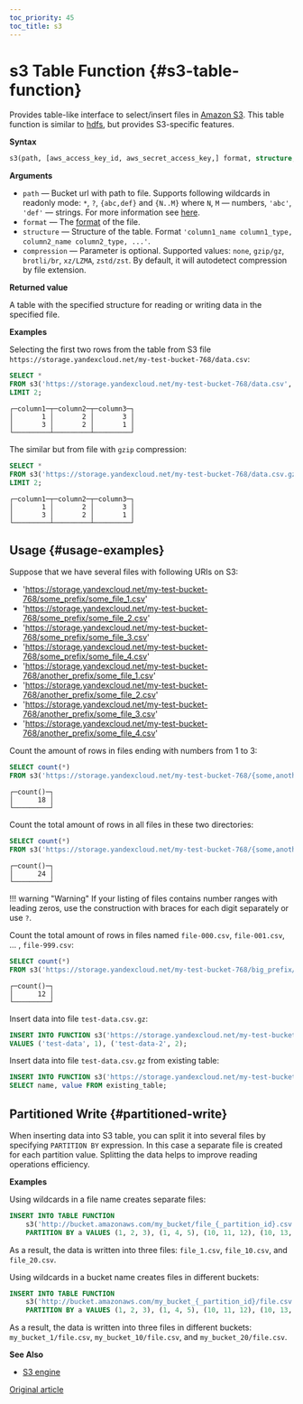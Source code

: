```yaml
---
toc_priority: 45
toc_title: s3
---
```


# s3 Table Function {#s3-table-function}

Provides table-like interface to select/insert files in [Amazon S3](https://aws.amazon.com/s3/). This table function is similar to [hdfs](../../sql-reference/table-functions/hdfs.md), but provides S3-specific features.

**Syntax**

``` sql
s3(path, [aws_access_key_id, aws_secret_access_key,] format, structure, [compression])
```

**Arguments**

-   `path` — Bucket url with path to file. Supports following wildcards in readonly mode: `*`, `?`, `{abc,def}` and `{N..M}` where `N`, `M` — numbers, `'abc'`, `'def'` — strings. For more information see [here](../../engines/table-engines/integrations/s3.md#wildcards-in-path).
-   `format` — The [format](../../interfaces/formats.md#formats) of the file.
-   `structure` — Structure of the table. Format `'column1_name column1_type, column2_name column2_type, ...'`.
-   `compression` — Parameter is optional. Supported values: `none`, `gzip/gz`, `brotli/br`, `xz/LZMA`, `zstd/zst`. By default, it will autodetect compression by file extension.

**Returned value**

A table with the specified structure for reading or writing data in the specified file.

**Examples**

Selecting the first two rows from the table from S3 file `https://storage.yandexcloud.net/my-test-bucket-768/data.csv`:

``` sql
SELECT *
FROM s3('https://storage.yandexcloud.net/my-test-bucket-768/data.csv', 'CSV', 'column1 UInt32, column2 UInt32, column3 UInt32')
LIMIT 2;
```

``` text
┌─column1─┬─column2─┬─column3─┐
│       1 │       2 │       3 │
│       3 │       2 │       1 │
└─────────┴─────────┴─────────┘
```

The similar but from file with `gzip` compression:

``` sql
SELECT *
FROM s3('https://storage.yandexcloud.net/my-test-bucket-768/data.csv.gz', 'CSV', 'column1 UInt32, column2 UInt32, column3 UInt32', 'gzip')
LIMIT 2;
```

``` text
┌─column1─┬─column2─┬─column3─┐
│       1 │       2 │       3 │
│       3 │       2 │       1 │
└─────────┴─────────┴─────────┘
```

## Usage {#usage-examples}

Suppose that we have several files with following URIs on S3:

-   'https://storage.yandexcloud.net/my-test-bucket-768/some_prefix/some_file_1.csv'
-   'https://storage.yandexcloud.net/my-test-bucket-768/some_prefix/some_file_2.csv'
-   'https://storage.yandexcloud.net/my-test-bucket-768/some_prefix/some_file_3.csv'
-   'https://storage.yandexcloud.net/my-test-bucket-768/some_prefix/some_file_4.csv'
-   'https://storage.yandexcloud.net/my-test-bucket-768/another_prefix/some_file_1.csv'
-   'https://storage.yandexcloud.net/my-test-bucket-768/another_prefix/some_file_2.csv'
-   'https://storage.yandexcloud.net/my-test-bucket-768/another_prefix/some_file_3.csv'
-   'https://storage.yandexcloud.net/my-test-bucket-768/another_prefix/some_file_4.csv'

Count the amount of rows in files ending with numbers from 1 to 3:

``` sql
SELECT count(*)
FROM s3('https://storage.yandexcloud.net/my-test-bucket-768/{some,another}_prefix/some_file_{1..3}.csv', 'CSV', 'name String, value UInt32')
```

``` text
┌─count()─┐
│      18 │
└─────────┘
```

Count the total amount of rows in all files in these two directories:

``` sql
SELECT count(*)
FROM s3('https://storage.yandexcloud.net/my-test-bucket-768/{some,another}_prefix/*', 'CSV', 'name String, value UInt32')
```

``` text
┌─count()─┐
│      24 │
└─────────┘
```

!!! warning "Warning"
    If your listing of files contains number ranges with leading zeros, use the construction with braces for each digit separately or use `?`.

Count the total amount of rows in files named `file-000.csv`, `file-001.csv`, … , `file-999.csv`:

``` sql
SELECT count(*)
FROM s3('https://storage.yandexcloud.net/my-test-bucket-768/big_prefix/file-{000..999}.csv', 'CSV', 'name String, value UInt32');
```

``` text
┌─count()─┐
│      12 │
└─────────┘
```

Insert data into file `test-data.csv.gz`:

``` sql
INSERT INTO FUNCTION s3('https://storage.yandexcloud.net/my-test-bucket-768/test-data.csv.gz', 'CSV', 'name String, value UInt32', 'gzip')
VALUES ('test-data', 1), ('test-data-2', 2);
```

Insert data into file `test-data.csv.gz` from existing table:

``` sql
INSERT INTO FUNCTION s3('https://storage.yandexcloud.net/my-test-bucket-768/test-data.csv.gz', 'CSV', 'name String, value UInt32', 'gzip')
SELECT name, value FROM existing_table;
```

## Partitioned Write {#partitioned-write}

When inserting data into S3 table, you can split it into several files by specifying `PARTITION BY` expression. In this case a separate file is created for each partition value. Splitting the data helps to improve reading operations efficiency.

**Examples**

Using wildcards in a file name creates separate files:

```sql
INSERT INTO TABLE FUNCTION
    s3('http://bucket.amazonaws.com/my_bucket/file_{_partition_id}.csv', 'CSV', 'a UInt32, b UInt32, c UInt32')
    PARTITION BY a VALUES (1, 2, 3), (1, 4, 5), (10, 11, 12), (10, 13, 14), (20, 21, 22), (20, 23, 24)
```
As a result, the data is written into three files: `file_1.csv`, `file_10.csv`, and `file_20.csv`.

Using wildcards in a bucket name creates files in different buckets:

```sql
INSERT INTO TABLE FUNCTION
    s3('http://bucket.amazonaws.com/my_bucket_{_partition_id}/file.csv', 'CSV', 'a UInt32, b UInt32, c UInt32')
    PARTITION BY a VALUES (1, 2, 3), (1, 4, 5), (10, 11, 12), (10, 13, 14), (20, 21, 22), (20, 23, 24)
```
As a result, the data is written into three files in different buckets: `my_bucket_1/file.csv`, `my_bucket_10/file.csv`, and `my_bucket_20/file.csv`.

**See Also**

-   [S3 engine](../../engines/table-engines/integrations/s3.md)

[Original article](https://clickhouse.tech/docs/en/sql-reference/table-functions/s3/) <!--hide-->
